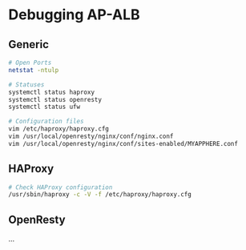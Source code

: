 # Debugging AP-ALB

## Generic

```bash
# Open Ports
netstat -ntulp

# Statuses
systemctl status haproxy
systemctl status openresty
systemctl status ufw

# Configuration files
vim /etc/haproxy/haproxy.cfg
vim /usr/local/openresty/nginx/conf/nginx.conf
vim /usr/local/openresty/nginx/conf/sites-enabled/MYAPPHERE.conf
```

## HAProxy

```bash
# Check HAProxy configuration
/usr/sbin/haproxy -c -V -f /etc/haproxy/haproxy.cfg
```

## OpenResty

...
